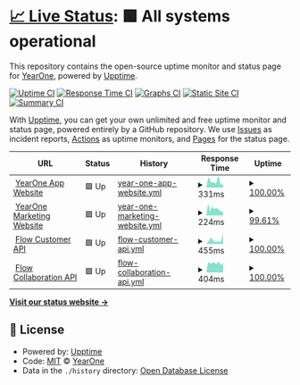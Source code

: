 # [📈 Live Status](https://status.joinyearone.io): <!--live status--> **🟩 All systems operational**

This repository contains the open-source uptime monitor and status page for [YearOne](https://status.joinyearone.io), powered by [Upptime](https://github.com/upptime/upptime).

[![Uptime CI](https://github.com/joinyearone/upptime/workflows/Uptime%20CI/badge.svg)](https://github.com/joinyearone/upptime/actions?query=workflow%3A%22Uptime+CI%22)
[![Response Time CI](https://github.com/joinyearone/upptime/workflows/Response%20Time%20CI/badge.svg)](https://github.com/joinyearone/upptime/actions?query=workflow%3A%22Response+Time+CI%22)
[![Graphs CI](https://github.com/joinyearone/upptime/workflows/Graphs%20CI/badge.svg)](https://github.com/joinyearone/upptime/actions?query=workflow%3A%22Graphs+CI%22)
[![Static Site CI](https://github.com/joinyearone/upptime/workflows/Static%20Site%20CI/badge.svg)](https://github.com/joinyearone/upptime/actions?query=workflow%3A%22Static+Site+CI%22)
[![Summary CI](https://github.com/joinyearone/upptime/workflows/Summary%20CI/badge.svg)](https://github.com/joinyearone/upptime/actions?query=workflow%3A%22Summary+CI%22)

With [Upptime](https://upptime.js.org), you can get your own unlimited and free uptime monitor and status page, powered entirely by a GitHub repository. We use [Issues](https://github.com/joinyearone/upptime/issues) as incident reports, [Actions](https://github.com/joinyearone/upptime/actions) as uptime monitors, and [Pages](https://status.joinyearone.io) for the status page.

<!--start: status pages-->
<!-- This summary is generated by Upptime (https://github.com/upptime/upptime) -->
<!-- Do not edit this manually, your changes will be overwritten -->
<!-- prettier-ignore -->
| URL | Status | History | Response Time | Uptime |
| --- | ------ | ------- | ------------- | ------ |
| <img alt="" src="https://icons.duckduckgo.com/ip3/app.joinyearone.io.ico" height="13"> [YearOne App Website](https://app.joinyearone.io) | 🟩 Up | [year-one-app-website.yml](https://github.com/joinyearone/upptime/commits/HEAD/history/year-one-app-website.yml) | <details><summary><img alt="Response time graph" src="./graphs/year-one-app-website/response-time-week.png" height="20"> 331ms</summary><br><a href="https://status.joinyearone.io/history/year-one-app-website"><img alt="Response time 429" src="https://img.shields.io/endpoint?url=https%3A%2F%2Fraw.githubusercontent.com%2Fjoinyearone%2Fupptime%2FHEAD%2Fapi%2Fyear-one-app-website%2Fresponse-time.json"></a><br><a href="https://status.joinyearone.io/history/year-one-app-website"><img alt="24-hour response time 364" src="https://img.shields.io/endpoint?url=https%3A%2F%2Fraw.githubusercontent.com%2Fjoinyearone%2Fupptime%2FHEAD%2Fapi%2Fyear-one-app-website%2Fresponse-time-day.json"></a><br><a href="https://status.joinyearone.io/history/year-one-app-website"><img alt="7-day response time 331" src="https://img.shields.io/endpoint?url=https%3A%2F%2Fraw.githubusercontent.com%2Fjoinyearone%2Fupptime%2FHEAD%2Fapi%2Fyear-one-app-website%2Fresponse-time-week.json"></a><br><a href="https://status.joinyearone.io/history/year-one-app-website"><img alt="30-day response time 392" src="https://img.shields.io/endpoint?url=https%3A%2F%2Fraw.githubusercontent.com%2Fjoinyearone%2Fupptime%2FHEAD%2Fapi%2Fyear-one-app-website%2Fresponse-time-month.json"></a><br><a href="https://status.joinyearone.io/history/year-one-app-website"><img alt="1-year response time 428" src="https://img.shields.io/endpoint?url=https%3A%2F%2Fraw.githubusercontent.com%2Fjoinyearone%2Fupptime%2FHEAD%2Fapi%2Fyear-one-app-website%2Fresponse-time-year.json"></a></details> | <details><summary><a href="https://status.joinyearone.io/history/year-one-app-website">100.00%</a></summary><a href="https://status.joinyearone.io/history/year-one-app-website"><img alt="All-time uptime 100.00%" src="https://img.shields.io/endpoint?url=https%3A%2F%2Fraw.githubusercontent.com%2Fjoinyearone%2Fupptime%2FHEAD%2Fapi%2Fyear-one-app-website%2Fuptime.json"></a><br><a href="https://status.joinyearone.io/history/year-one-app-website"><img alt="24-hour uptime 100.00%" src="https://img.shields.io/endpoint?url=https%3A%2F%2Fraw.githubusercontent.com%2Fjoinyearone%2Fupptime%2FHEAD%2Fapi%2Fyear-one-app-website%2Fuptime-day.json"></a><br><a href="https://status.joinyearone.io/history/year-one-app-website"><img alt="7-day uptime 100.00%" src="https://img.shields.io/endpoint?url=https%3A%2F%2Fraw.githubusercontent.com%2Fjoinyearone%2Fupptime%2FHEAD%2Fapi%2Fyear-one-app-website%2Fuptime-week.json"></a><br><a href="https://status.joinyearone.io/history/year-one-app-website"><img alt="30-day uptime 100.00%" src="https://img.shields.io/endpoint?url=https%3A%2F%2Fraw.githubusercontent.com%2Fjoinyearone%2Fupptime%2FHEAD%2Fapi%2Fyear-one-app-website%2Fuptime-month.json"></a><br><a href="https://status.joinyearone.io/history/year-one-app-website"><img alt="1-year uptime 100.00%" src="https://img.shields.io/endpoint?url=https%3A%2F%2Fraw.githubusercontent.com%2Fjoinyearone%2Fupptime%2FHEAD%2Fapi%2Fyear-one-app-website%2Fuptime-year.json"></a></details>
| <img alt="" src="https://icons.duckduckgo.com/ip3/joinyearone.io.ico" height="13"> [YearOne Marketing Website](https://joinyearone.io) | 🟩 Up | [year-one-marketing-website.yml](https://github.com/joinyearone/upptime/commits/HEAD/history/year-one-marketing-website.yml) | <details><summary><img alt="Response time graph" src="./graphs/year-one-marketing-website/response-time-week.png" height="20"> 224ms</summary><br><a href="https://status.joinyearone.io/history/year-one-marketing-website"><img alt="Response time 492" src="https://img.shields.io/endpoint?url=https%3A%2F%2Fraw.githubusercontent.com%2Fjoinyearone%2Fupptime%2FHEAD%2Fapi%2Fyear-one-marketing-website%2Fresponse-time.json"></a><br><a href="https://status.joinyearone.io/history/year-one-marketing-website"><img alt="24-hour response time 195" src="https://img.shields.io/endpoint?url=https%3A%2F%2Fraw.githubusercontent.com%2Fjoinyearone%2Fupptime%2FHEAD%2Fapi%2Fyear-one-marketing-website%2Fresponse-time-day.json"></a><br><a href="https://status.joinyearone.io/history/year-one-marketing-website"><img alt="7-day response time 224" src="https://img.shields.io/endpoint?url=https%3A%2F%2Fraw.githubusercontent.com%2Fjoinyearone%2Fupptime%2FHEAD%2Fapi%2Fyear-one-marketing-website%2Fresponse-time-week.json"></a><br><a href="https://status.joinyearone.io/history/year-one-marketing-website"><img alt="30-day response time 232" src="https://img.shields.io/endpoint?url=https%3A%2F%2Fraw.githubusercontent.com%2Fjoinyearone%2Fupptime%2FHEAD%2Fapi%2Fyear-one-marketing-website%2Fresponse-time-month.json"></a><br><a href="https://status.joinyearone.io/history/year-one-marketing-website"><img alt="1-year response time 481" src="https://img.shields.io/endpoint?url=https%3A%2F%2Fraw.githubusercontent.com%2Fjoinyearone%2Fupptime%2FHEAD%2Fapi%2Fyear-one-marketing-website%2Fresponse-time-year.json"></a></details> | <details><summary><a href="https://status.joinyearone.io/history/year-one-marketing-website">99.61%</a></summary><a href="https://status.joinyearone.io/history/year-one-marketing-website"><img alt="All-time uptime 99.98%" src="https://img.shields.io/endpoint?url=https%3A%2F%2Fraw.githubusercontent.com%2Fjoinyearone%2Fupptime%2FHEAD%2Fapi%2Fyear-one-marketing-website%2Fuptime.json"></a><br><a href="https://status.joinyearone.io/history/year-one-marketing-website"><img alt="24-hour uptime 100.00%" src="https://img.shields.io/endpoint?url=https%3A%2F%2Fraw.githubusercontent.com%2Fjoinyearone%2Fupptime%2FHEAD%2Fapi%2Fyear-one-marketing-website%2Fuptime-day.json"></a><br><a href="https://status.joinyearone.io/history/year-one-marketing-website"><img alt="7-day uptime 99.61%" src="https://img.shields.io/endpoint?url=https%3A%2F%2Fraw.githubusercontent.com%2Fjoinyearone%2Fupptime%2FHEAD%2Fapi%2Fyear-one-marketing-website%2Fuptime-week.json"></a><br><a href="https://status.joinyearone.io/history/year-one-marketing-website"><img alt="30-day uptime 99.91%" src="https://img.shields.io/endpoint?url=https%3A%2F%2Fraw.githubusercontent.com%2Fjoinyearone%2Fupptime%2FHEAD%2Fapi%2Fyear-one-marketing-website%2Fuptime-month.json"></a><br><a href="https://status.joinyearone.io/history/year-one-marketing-website"><img alt="1-year uptime 99.98%" src="https://img.shields.io/endpoint?url=https%3A%2F%2Fraw.githubusercontent.com%2Fjoinyearone%2Fupptime%2FHEAD%2Fapi%2Fyear-one-marketing-website%2Fuptime-year.json"></a></details>
| <img alt="" src="https://icons.duckduckgo.com/ip3/flow.pluralsight.com.ico" height="13"> [Flow Customer API](https://flow.pluralsight.com/v3/customer/core/docs/) | 🟩 Up | [flow-customer-api.yml](https://github.com/joinyearone/upptime/commits/HEAD/history/flow-customer-api.yml) | <details><summary><img alt="Response time graph" src="./graphs/flow-customer-api/response-time-week.png" height="20"> 455ms</summary><br><a href="https://status.joinyearone.io/history/flow-customer-api"><img alt="Response time 299" src="https://img.shields.io/endpoint?url=https%3A%2F%2Fraw.githubusercontent.com%2Fjoinyearone%2Fupptime%2FHEAD%2Fapi%2Fflow-customer-api%2Fresponse-time.json"></a><br><a href="https://status.joinyearone.io/history/flow-customer-api"><img alt="24-hour response time 832" src="https://img.shields.io/endpoint?url=https%3A%2F%2Fraw.githubusercontent.com%2Fjoinyearone%2Fupptime%2FHEAD%2Fapi%2Fflow-customer-api%2Fresponse-time-day.json"></a><br><a href="https://status.joinyearone.io/history/flow-customer-api"><img alt="7-day response time 455" src="https://img.shields.io/endpoint?url=https%3A%2F%2Fraw.githubusercontent.com%2Fjoinyearone%2Fupptime%2FHEAD%2Fapi%2Fflow-customer-api%2Fresponse-time-week.json"></a><br><a href="https://status.joinyearone.io/history/flow-customer-api"><img alt="30-day response time 318" src="https://img.shields.io/endpoint?url=https%3A%2F%2Fraw.githubusercontent.com%2Fjoinyearone%2Fupptime%2FHEAD%2Fapi%2Fflow-customer-api%2Fresponse-time-month.json"></a><br><a href="https://status.joinyearone.io/history/flow-customer-api"><img alt="1-year response time 305" src="https://img.shields.io/endpoint?url=https%3A%2F%2Fraw.githubusercontent.com%2Fjoinyearone%2Fupptime%2FHEAD%2Fapi%2Fflow-customer-api%2Fresponse-time-year.json"></a></details> | <details><summary><a href="https://status.joinyearone.io/history/flow-customer-api">100.00%</a></summary><a href="https://status.joinyearone.io/history/flow-customer-api"><img alt="All-time uptime 99.97%" src="https://img.shields.io/endpoint?url=https%3A%2F%2Fraw.githubusercontent.com%2Fjoinyearone%2Fupptime%2FHEAD%2Fapi%2Fflow-customer-api%2Fuptime.json"></a><br><a href="https://status.joinyearone.io/history/flow-customer-api"><img alt="24-hour uptime 100.00%" src="https://img.shields.io/endpoint?url=https%3A%2F%2Fraw.githubusercontent.com%2Fjoinyearone%2Fupptime%2FHEAD%2Fapi%2Fflow-customer-api%2Fuptime-day.json"></a><br><a href="https://status.joinyearone.io/history/flow-customer-api"><img alt="7-day uptime 100.00%" src="https://img.shields.io/endpoint?url=https%3A%2F%2Fraw.githubusercontent.com%2Fjoinyearone%2Fupptime%2FHEAD%2Fapi%2Fflow-customer-api%2Fuptime-week.json"></a><br><a href="https://status.joinyearone.io/history/flow-customer-api"><img alt="30-day uptime 100.00%" src="https://img.shields.io/endpoint?url=https%3A%2F%2Fraw.githubusercontent.com%2Fjoinyearone%2Fupptime%2FHEAD%2Fapi%2Fflow-customer-api%2Fuptime-month.json"></a><br><a href="https://status.joinyearone.io/history/flow-customer-api"><img alt="1-year uptime 99.96%" src="https://img.shields.io/endpoint?url=https%3A%2F%2Fraw.githubusercontent.com%2Fjoinyearone%2Fupptime%2FHEAD%2Fapi%2Fflow-customer-api%2Fuptime-year.json"></a></details>
| <img alt="" src="https://icons.duckduckgo.com/ip3/flow-api.pluralsight.com.ico" height="13"> [Flow Collaboration API](https://flow-api.pluralsight.com/collaboration/docs) | 🟩 Up | [flow-collaboration-api.yml](https://github.com/joinyearone/upptime/commits/HEAD/history/flow-collaboration-api.yml) | <details><summary><img alt="Response time graph" src="./graphs/flow-collaboration-api/response-time-week.png" height="20"> 404ms</summary><br><a href="https://status.joinyearone.io/history/flow-collaboration-api"><img alt="Response time 592" src="https://img.shields.io/endpoint?url=https%3A%2F%2Fraw.githubusercontent.com%2Fjoinyearone%2Fupptime%2FHEAD%2Fapi%2Fflow-collaboration-api%2Fresponse-time.json"></a><br><a href="https://status.joinyearone.io/history/flow-collaboration-api"><img alt="24-hour response time 635" src="https://img.shields.io/endpoint?url=https%3A%2F%2Fraw.githubusercontent.com%2Fjoinyearone%2Fupptime%2FHEAD%2Fapi%2Fflow-collaboration-api%2Fresponse-time-day.json"></a><br><a href="https://status.joinyearone.io/history/flow-collaboration-api"><img alt="7-day response time 404" src="https://img.shields.io/endpoint?url=https%3A%2F%2Fraw.githubusercontent.com%2Fjoinyearone%2Fupptime%2FHEAD%2Fapi%2Fflow-collaboration-api%2Fresponse-time-week.json"></a><br><a href="https://status.joinyearone.io/history/flow-collaboration-api"><img alt="30-day response time 361" src="https://img.shields.io/endpoint?url=https%3A%2F%2Fraw.githubusercontent.com%2Fjoinyearone%2Fupptime%2FHEAD%2Fapi%2Fflow-collaboration-api%2Fresponse-time-month.json"></a><br><a href="https://status.joinyearone.io/history/flow-collaboration-api"><img alt="1-year response time 610" src="https://img.shields.io/endpoint?url=https%3A%2F%2Fraw.githubusercontent.com%2Fjoinyearone%2Fupptime%2FHEAD%2Fapi%2Fflow-collaboration-api%2Fresponse-time-year.json"></a></details> | <details><summary><a href="https://status.joinyearone.io/history/flow-collaboration-api">100.00%</a></summary><a href="https://status.joinyearone.io/history/flow-collaboration-api"><img alt="All-time uptime 99.26%" src="https://img.shields.io/endpoint?url=https%3A%2F%2Fraw.githubusercontent.com%2Fjoinyearone%2Fupptime%2FHEAD%2Fapi%2Fflow-collaboration-api%2Fuptime.json"></a><br><a href="https://status.joinyearone.io/history/flow-collaboration-api"><img alt="24-hour uptime 100.00%" src="https://img.shields.io/endpoint?url=https%3A%2F%2Fraw.githubusercontent.com%2Fjoinyearone%2Fupptime%2FHEAD%2Fapi%2Fflow-collaboration-api%2Fuptime-day.json"></a><br><a href="https://status.joinyearone.io/history/flow-collaboration-api"><img alt="7-day uptime 100.00%" src="https://img.shields.io/endpoint?url=https%3A%2F%2Fraw.githubusercontent.com%2Fjoinyearone%2Fupptime%2FHEAD%2Fapi%2Fflow-collaboration-api%2Fuptime-week.json"></a><br><a href="https://status.joinyearone.io/history/flow-collaboration-api"><img alt="30-day uptime 100.00%" src="https://img.shields.io/endpoint?url=https%3A%2F%2Fraw.githubusercontent.com%2Fjoinyearone%2Fupptime%2FHEAD%2Fapi%2Fflow-collaboration-api%2Fuptime-month.json"></a><br><a href="https://status.joinyearone.io/history/flow-collaboration-api"><img alt="1-year uptime 99.16%" src="https://img.shields.io/endpoint?url=https%3A%2F%2Fraw.githubusercontent.com%2Fjoinyearone%2Fupptime%2FHEAD%2Fapi%2Fflow-collaboration-api%2Fuptime-year.json"></a></details>

<!--end: status pages-->

[**Visit our status website →**](https://status.joinyearone.io)

## 📄 License

- Powered by: [Upptime](https://github.com/upptime/upptime)
- Code: [MIT](./LICENSE) © [YearOne](https://status.joinyearone.io)
- Data in the `./history` directory: [Open Database License](https://opendatacommons.org/licenses/odbl/1-0/)
